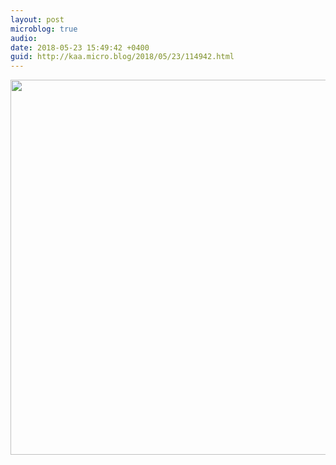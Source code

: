 ```yaml
---
layout: post
microblog: true
audio: 
date: 2018-05-23 15:49:42 +0400
guid: http://kaa.micro.blog/2018/05/23/114942.html
---
```



<img src="http://micro.kaa.bz/uploads/2018/a2a152d5cd.jpg" width="600" height="600" />

